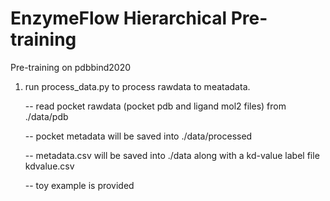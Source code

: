 # EnzymeFlow Hierarchical Pre-training

Pre-training on pdbbind2020


1. run process_data.py to process rawdata to meatadata.

   -- read pocket rawdata (pocket pdb and ligand mol2 files) from ./data/pdb
   
   -- pocket metadata will be saved into ./data/processed
   
   -- metadata.csv will be saved into ./data along with a kd-value label file kdvalue.csv
   
   -- toy example is provided
